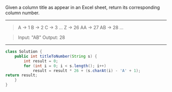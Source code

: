 Given a column title as appear in an Excel sheet, return its corresponding column number.

---

> A -> 1
>     B -> 2
>     C -> 3
>     ...
>     Z -> 26
>     AA -> 27
>     AB -> 28 
>     ...

> Input: "AB"
> Output: 28

---

```java
class Solution {
    public int titleToNumber(String s) {
        int result = 0;
        for (int i = 0; i < s.length(); i++)
            result = result * 26 + (s.charAt(i) - 'A' + 1);
return result;
    }
}
```

